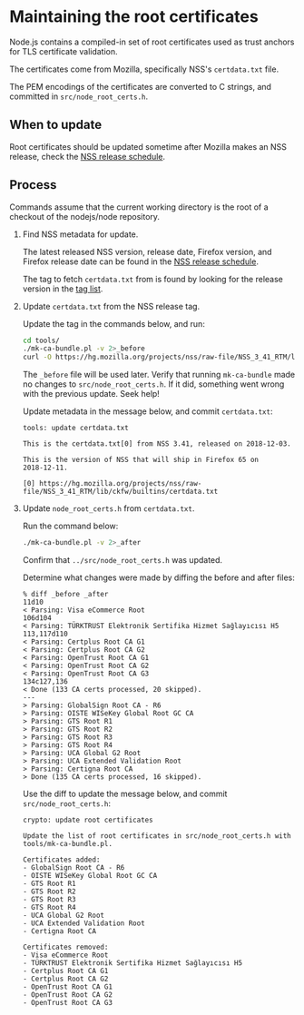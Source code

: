 # Maintaining the root certificates

Node.js contains a compiled-in set of root certificates used as trust anchors
for TLS certificate validation.

The certificates come from Mozilla, specifically NSS's `certdata.txt` file.

The PEM encodings of the certificates are converted to C strings, and committed
in `src/node_root_certs.h`.

## When to update

Root certificates should be updated sometime after Mozilla makes an NSS release,
check the [NSS release schedule][].

## Process

Commands assume that the current working directory is the root of a checkout of
the nodejs/node repository.

1. Find NSS metadata for update.

   The latest released NSS version, release date, Firefox version, and Firefox
   release date can be found in the [NSS release schedule][].

   The tag to fetch `certdata.txt` from is found by looking for the release
   version in the [tag list][].

2. Update `certdata.txt` from the NSS release tag.

   Update the tag in the commands below, and run:

   ```bash
   cd tools/
   ./mk-ca-bundle.pl -v 2>_before
   curl -O https://hg.mozilla.org/projects/nss/raw-file/NSS_3_41_RTM/lib/ckfw/builtins/certdata.txt
   ```

   The `_before` file will be used later. Verify that running `mk-ca-bundle`
   made no changes to `src/node_root_certs.h`. If it did, something went wrong
   with the previous update. Seek help!

   Update metadata in the message below, and commit `certdata.txt`:

   ```text
   tools: update certdata.txt

   This is the certdata.txt[0] from NSS 3.41, released on 2018-12-03.

   This is the version of NSS that will ship in Firefox 65 on
   2018-12-11.

   [0] https://hg.mozilla.org/projects/nss/raw-file/NSS_3_41_RTM/lib/ckfw/builtins/certdata.txt
   ```

3. Update `node_root_certs.h` from `certdata.txt`.

   Run the command below:

   ```bash
   ./mk-ca-bundle.pl -v 2>_after
   ```

   Confirm that `../src/node_root_certs.h` was updated.

   Determine what changes were made by diffing the before and after files:

   ```shell
   % diff _before _after
   11d10
   < Parsing: Visa eCommerce Root
   106d104
   < Parsing: TÜRKTRUST Elektronik Sertifika Hizmet Sağlayıcısı H5
   113,117d110
   < Parsing: Certplus Root CA G1
   < Parsing: Certplus Root CA G2
   < Parsing: OpenTrust Root CA G1
   < Parsing: OpenTrust Root CA G2
   < Parsing: OpenTrust Root CA G3
   134c127,136
   < Done (133 CA certs processed, 20 skipped).
   ---
   > Parsing: GlobalSign Root CA - R6
   > Parsing: OISTE WISeKey Global Root GC CA
   > Parsing: GTS Root R1
   > Parsing: GTS Root R2
   > Parsing: GTS Root R3
   > Parsing: GTS Root R4
   > Parsing: UCA Global G2 Root
   > Parsing: UCA Extended Validation Root
   > Parsing: Certigna Root CA
   > Done (135 CA certs processed, 16 skipped).
   ```

   Use the diff to update the message below, and commit `src/node_root_certs.h`:

   ```text
   crypto: update root certificates

   Update the list of root certificates in src/node_root_certs.h with
   tools/mk-ca-bundle.pl.

   Certificates added:
   - GlobalSign Root CA - R6
   - OISTE WISeKey Global Root GC CA
   - GTS Root R1
   - GTS Root R2
   - GTS Root R3
   - GTS Root R4
   - UCA Global G2 Root
   - UCA Extended Validation Root
   - Certigna Root CA

   Certificates removed:
   - Visa eCommerce Root
   - TÜRKTRUST Elektronik Sertifika Hizmet Sağlayıcısı H5
   - Certplus Root CA G1
   - Certplus Root CA G2
   - OpenTrust Root CA G1
   - OpenTrust Root CA G2
   - OpenTrust Root CA G3
   ```

[NSS release schedule]: https://wiki.mozilla.org/NSS:Release_Versions
[tag list]: https://hg.mozilla.org/projects/nss/tags
